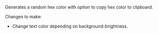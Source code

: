 Generates a random hex color with option to copy hex color to clipboard.

Changes to make:

- Change text color depending on background-brightness.
